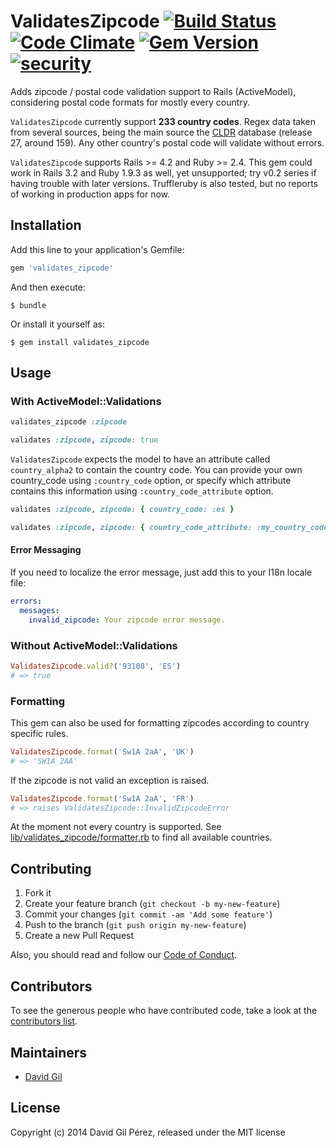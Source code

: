 # ValidatesZipcode [![Build Status](https://secure.travis-ci.org/dgilperez/validates_zipcode.png)](https://travis-ci.org/dgilperez/validates_zipcode) [![Code Climate](https://codeclimate.com/github/dgilperez/validates_zipcode/badges/gpa.svg)](https://codeclimate.com/github/dgilperez/validates_zipcode) [![Gem Version](https://badge.fury.io/rb/validates_zipcode.svg)](http://badge.fury.io/rb/validates_zipcode) [![security](https://hakiri.io/github/dgilperez/validates_zipcode/master.svg)](https://hakiri.io/github/dgilperez/validates_zipcode/master)

Adds zipcode / postal code validation support to Rails (ActiveModel), considering postal code formats for mostly every country.

``ValidatesZipcode`` currently support **233 country codes**. Regex data taken from several sources, being the main source the [CLDR](http://unicode.org/cldr/trac/browser/tags/release-27-d05/common/supplemental/postalCodeData.xml) database (release 27, around 159). Any other country's postal code will validate without errors.

``ValidatesZipcode`` supports Rails >= 4.2 and Ruby >= 2.4. This gem could work in Rails 3.2 and Ruby 1.9.3 as well, yet unsupported; try v0.2 series if having trouble with later versions. Truffleruby is also tested, but no reports of working in production apps for now.

## Installation

Add this line to your application's Gemfile:
```ruby
gem 'validates_zipcode'
```

And then execute:

    $ bundle

Or install it yourself as:

    $ gem install validates_zipcode

## Usage

### With ActiveModel::Validations

```ruby
validates_zipcode :zipcode

validates :zipcode, zipcode: true
```

``ValidatesZipcode`` expects the model to have an attribute called ``country_alpha2`` to contain the country code.
You can provide your own country_code using ``:country_code`` option, or specify which attribute contains this information
using ``:country_code_attribute`` option.

```ruby
validates :zipcode, zipcode: { country_code: :es }

validates :zipcode, zipcode: { country_code_attribute: :my_country_code_column }
```

#### Error Messaging

If you need to localize the error message, just add this to your I18n locale file:

```yaml
errors:
  messages:
    invalid_zipcode: Your zipcode error message.
```

### Without ActiveModel::Validations

```ruby
ValidatesZipcode.valid?('93108', 'ES')
# => true
```

### Formatting

This gem can also be used for formatting zipcodes according to country specific rules.

```ruby
ValidatesZipcode.format('Sw1A 2aA', 'UK')
# => 'SW1A 2AA'
```

If the zipcode is not valid an exception is raised.

```ruby
ValidatesZipcode.format('Sw1A 2aA', 'FR')
# => raises ValidatesZipcode::InvalidZipcodeError
```

At the moment not every country is supported. See [lib/validates_zipcode/formatter.rb](lib/validates_zipcode/formatter.rb) to find all available countries.

## Contributing

1. Fork it
2. Create your feature branch (`git checkout -b my-new-feature`)
3. Commit your changes (`git commit -am 'Add some feature'`)
4. Push to the branch (`git push origin my-new-feature`)
5. Create a new Pull Request

Also, you should read and follow our [Code of Conduct](https://github.com/dgilperez/validates_zipcode/blob/master/CODE_OF_CONDUCT.md).

## Contributors

To see the generous people who have contributed code, take a look at the [contributors list](http://github.com/dgilperez/validates_zipcode/contributors).

## Maintainers

* [David Gil](http://github.com/dgilperez)

## License

Copyright (c) 2014 David Gil Pérez, released under the MIT license
